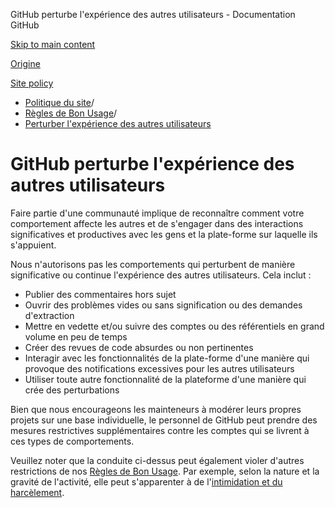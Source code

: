 GitHub perturbe l'expérience des autres utilisateurs - Documentation GitHub

[Skip to main content](#main-content)

[Origine](/fr)

[Site policy](/fr/site-policy)

* [Politique du site](/fr/site-policy)/
* [Règles de Bon Usage](/fr/site-policy/acceptable-use-policies)/
* [Perturber l'expérience des autres utilisateurs](/fr/site-policy/acceptable-use-policies/github-disrupting-the-experience-of-other-users)

GitHub perturbe l'expérience des autres utilisateurs
==========

Faire partie d'une communauté implique de reconnaître comment votre comportement affecte les autres et de s'engager dans des interactions significatives et productives avec les gens et la plate-forme sur laquelle ils s'appuient.

Nous n'autorisons pas les comportements qui perturbent de manière significative ou continue l'expérience des autres utilisateurs. Cela inclut :

* Publier des commentaires hors sujet
* Ouvrir des problèmes vides ou sans signification ou des demandes d'extraction
* Mettre en vedette et/ou suivre des comptes ou des référentiels en grand volume en peu de temps
* Créer des revues de code absurdes ou non pertinentes
* Interagir avec les fonctionnalités de la plate-forme d'une manière qui provoque des notifications excessives pour les autres utilisateurs
* Utiliser toute autre fonctionnalité de la plateforme d'une manière qui crée des perturbations

Bien que nous encourageons les mainteneurs à modérer leurs propres projets sur une base individuelle, le personnel de GitHub peut prendre des mesures restrictives supplémentaires contre les comptes qui se livrent à ces types de comportements.

Veuillez noter que la conduite ci-dessus peut également violer d'autres restrictions de nos [Règles de Bon Usage](/fr/site-policy/acceptable-use-policies/github-acceptable-use-policies). Par exemple, selon la nature et la gravité de l'activité, elle peut s'apparenter à de l'[intimidation et du harcèlement](/fr/site-policy/acceptable-use-policies/github-bullying-and-harassment).
